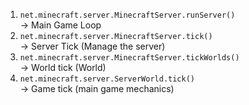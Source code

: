 1) `net.minecraft.server.MinecraftServer.runServer()`  
    -> Main Game Loop
2) `net.minecraft.server.MinecraftServer.tick()`  
    -> Server Tick (Manage the server)
3) `net.minecraft.server.MinecraftServer.tickWorlds()`  
    -> World tick (World)
4) `net.minecraft.server.ServerWorld.tick()`  
    -> Game tick (main game mechanics)
